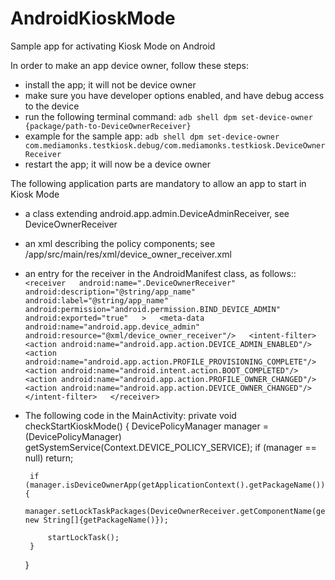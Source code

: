 # AndroidKioskMode
Sample app for activating Kiosk Mode on Android

In order to make an app device owner, follow these steps:
 * install the app; it will not be device owner
 * make sure you have developer options enabled, and have debug access to the device
 * run the following terminal command:
		``adb shell dpm set-device-owner {package/path-to-DeviceOwnerReceiver}``
 * example for the sample app:
		``adb shell dpm set-device-owner com.mediamonks.testkiosk.debug/com.mediamonks.testkiosk.DeviceOwnerReceiver``
 * restart the app; it will now be a device owner

The following application parts are mandatory to allow an app to start in Kiosk Mode  
 * a class extending android.app.admin.DeviceAdminReceiver, see DeviceOwnerReceiver
 * an xml describing the policy components; see /app/src/main/res/xml/device_owner_receiver.xml
 * an entry for the receiver in the AndroidManifest class, as follows::
    ``<receiver  
        android:name=".DeviceOwnerReceiver"  
        android:description="@string/app_name"  
        android:label="@string/app_name"  
        android:permission="android.permission.BIND_DEVICE_ADMIN"  
        android:exported="true"  
        >  
        <meta-data  
            android:name="android.app.device_admin"  
            android:resource="@xml/device_owner_receiver"/>  
        <intent-filter>  
            <action android:name="android.app.action.DEVICE_ADMIN_ENABLED"/>  
            <action android:name="android.app.action.PROFILE_PROVISIONING_COMPLETE"/>  
            <action android:name="android.intent.action.BOOT_COMPLETED"/>  
            <action android:name="android.app.action.PROFILE_OWNER_CHANGED"/>  
            <action android:name="android.app.action.DEVICE_OWNER_CHANGED"/>  
        </intent-filter>  
    </receiver>``
 * The following code in the MainActivity:
    private void checkStartKioskMode() {
        DevicePolicyManager manager = (DevicePolicyManager) getSystemService(Context.DEVICE_POLICY_SERVICE);
        if (manager == null) return;

        if (manager.isDeviceOwnerApp(getApplicationContext().getPackageName())) {
            manager.setLockTaskPackages(DeviceOwnerReceiver.getComponentName(getApplicationContext()), new String[]{getPackageName()});

            startLockTask();
        }
    }
	